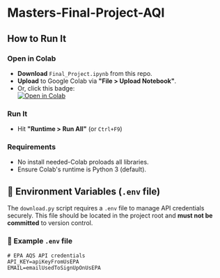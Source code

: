 # Masters-Final-Project-AQI

## How to Run It
### Open in Colab
- **Download** `Final_Project.ipynb` from this repo.
- **Upload** to Google Colab via **"File > Upload Notebook"**.
- Or, click this badge:  
  [![Open in Colab](https://colab.research.google.com/assets/colab-badge.svg)](https://colab.research.google.com/drive/1pox5hu4tUmWrioLmCc0J3zXw1JLqUttj?usp=sharing)

### Run It
- Hit **"Runtime > Run All"** (or `Ctrl+F9`)

### Requirements
- No install needed-Colab proloads all libraries.
- Ensure Colab's runtime is Python 3 (default).

## 🔐 Environment Variables (`.env` file)

The `download.py` script requires a `.env` file to manage API credentials securely. This file should be located in the project root and **must not be committed** to version control.

### 📝 Example `.env` file

```env
# EPA AQS API credentials
API_KEY=apiKeyFromUsEPA
EMAIL=emailUsedToSignUpOnUsEPA
